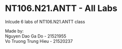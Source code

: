 # NT106.N21.ANTT - All Labs
Inlcude 6 labs of NT106.N21.ANTT class


Made by: </br>
Nguyen Dao Ga Do - 21521955 </br>
Vo Truong Trung Hieu - 21520237 </br>
